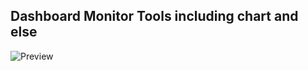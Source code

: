 ## Dashboard Monitor Tools including chart and else
![Preview](https://github.com/user-attachments/assets/dd981050-0b9c-4f40-a38f-0be18e2dbed9)
